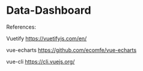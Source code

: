 # Data-Dashboard

References:

Vuetify
https://vuetifyjs.com/en/

vue-echarts
https://github.com/ecomfe/vue-echarts

vue-cli
https://cli.vuejs.org/
